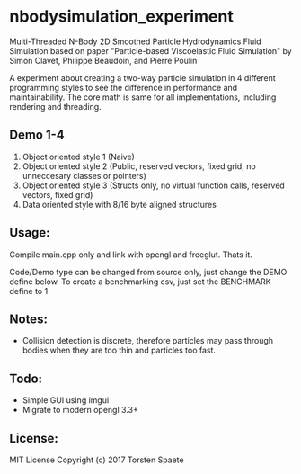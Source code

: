 # nbodysimulation_experiment
Multi-Threaded N-Body 2D Smoothed Particle Hydrodynamics Fluid Simulation based on paper "Particle-based Viscoelastic Fluid Simulation" by Simon Clavet, Philippe Beaudoin, and Pierre Poulin

A experiment about creating a two-way particle simulation in 4 different programming styles to see the difference in performance and maintainability.
The core math is same for all implementations, including rendering and threading.

## Demo 1-4

1. Object oriented style 1 (Naive)
2. Object oriented style 2 (Public, reserved vectors, fixed grid, no unneccesary classes or pointers)
3. Object oriented style 3 (Structs only, no virtual function calls, reserved vectors, fixed grid)
4. Data oriented style with 8/16 byte aligned structures

## Usage:

Compile main.cpp only and link with opengl and freeglut. Thats it.

Code/Demo type can be changed from source only, just change the DEMO define below.
To create a benchmarking csv, just set the BENCHMARK define to 1.

## Notes:

* Collision detection is discrete, therefore particles may pass through bodies when they are too thin and particles too fast.

## Todo:

* Simple GUI using imgui
* Migrate to modern opengl 3.3+

## License:

MIT License
Copyright (c) 2017 Torsten Spaete
